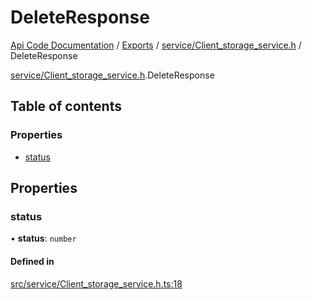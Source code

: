 # DeleteResponse
 
[Api Code Documentation](../README.md) / [Exports](../modules.md) / [service/Client\_storage\_service.h](../modules/service_Client_storage_service_h.md) / DeleteResponse

[service/Client\_storage\_service.h](../modules/service_Client_storage_service_h.md).DeleteResponse

## Table of contents

### Properties

- [status](service_Client_storage_service_h.DeleteResponse.md#status)

## Properties

### status

• **status**: `number`

#### Defined in

[src/service/Client_storage_service.h.ts:18](https://github.com/openkfw/TruBudget/blob/26ade46/api/src/service/Client_storage_service.h.ts#L18)
